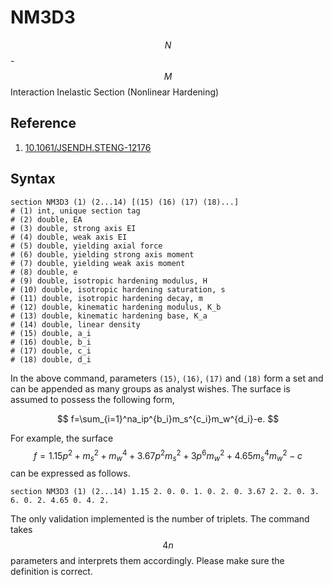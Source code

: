 # NM3D3

$$N$$-$$M$$ Interaction Inelastic Section (Nonlinear Hardening)

## Reference

1. [10.1061/JSENDH.STENG-12176](http://dx.doi.org/10.1061/JSENDH.STENG-12176)

## Syntax

```text
section NM3D3 (1) (2...14) [(15) (16) (17) (18)...]
# (1) int, unique section tag
# (2) double, EA
# (3) double, strong axis EI
# (4) double, weak axis EI
# (5) double, yielding axial force
# (6) double, yielding strong axis moment
# (7) double, yielding weak axis moment
# (8) double, e
# (9) double, isotropic hardening modulus, H
# (10) double, isotropic hardening saturation, s
# (11) double, isotropic hardening decay, m
# (12) double, kinematic hardening modulus, K_b
# (13) double, kinematic hardening base, K_a
# (14) double, linear density
# (15) double, a_i
# (16) double, b_i
# (17) double, c_i
# (18) double, d_i
```

In the above command, parameters `(15)`, `(16)`, `(17)` and `(18)` form a set and can be appended as many groups as analyst
wishes. The surface is assumed to possess the following form,

$$
f=\sum_{i=1}^na_ip^{b_i}m_s^{c_i}m_w^{d_i}-e.
$$

For example, the surface $$f=1.15p^2+m_s^2+m_w^4+3.67p^2m_s^2+3p^6m_w^2+4.65m_s^4m_w^2-c$$ can be expressed as follows.

```
section NM3D3 (1) (2...14) 1.15 2. 0. 0. 1. 0. 2. 0. 3.67 2. 2. 0. 3. 6. 0. 2. 4.65 0. 4. 2.
```

The only validation implemented is the number of triplets. The command takes $$4n$$ parameters and interprets them
accordingly. Please make sure the definition is correct.